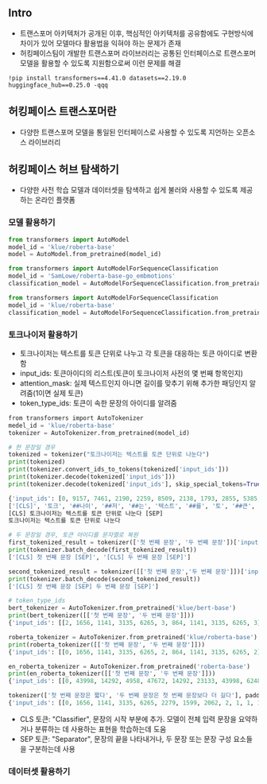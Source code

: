 ## Intro
- 트랜스포머 아키텍처가 공개된 이후, 핵심적인 아키텍처를 공유함에도 구현방식에 차이가 있어 모델마다 활용법을 익혀야 하는 문제가 존재
- 허킹페이스팀이 개발한 트랜스포머 라이브러리는 공통된 인터페이스로 트랜스포머 모델을 활용할 수 있도록 지원함으로써 이런 문제를 해결
```
!pip install transformers==4.41.0 datasets==2.19.0 huggingface_hub==0.25.0 -qqq
```
## 허킹페이스 트랜스포머란
- 다양한 트랜스포머 모델을 통일된 인터페이스로 사용할 수 있도록 지언하는 오픈소스 라이브러리
## 허킹페이스 허브 탐색하기
- 다양한 사전 학습 모델과 데이터셋을 탐색하고 쉽게 불러와 사용할 수 있도록 제공하는 온라인 플랫폼
### 모델 활용하기
```python
from transformers import AutoModel
model_id = 'klue/roberta-base'
model = AutoModel.from_pretrained(model_id)

from transformers import AutoModelForSequenceClassification
model_id = 'SamLowe/roberta-base-go_embmotions'
classification_model = AutoModelForSequenceClassification.from_pretrained(model_id)

from transformers import AutoModelForSequenceClassification
model_id = 'klue/roberta-base'
classification_model = AutoModelForSequenceClassification.from_pretrained(model_id)
```
### 토크나이저 활용하기
- 토크나이저는 텍스트를 토큰 단위로 나누고 각 토큰을 대응하는 토큰 아이디로 변환함
- input_ids: 토큰아이디의 리스트(토큰이 토크나이저 사전의 몇 번째 항목인지)
- attention_mask: 실제 텍스트인지 아니면 길이를 맞추기 위해 추가한 패딩인지 알려줌(1이면 실제 토큰)
- token_type_ids: 토큰이 속한 문장의 아이디를 알려줌
```python
from transformers import AutoTokenizer
medel_id = 'klue/roberta-base'
tokenizer = AutoTokenizer.from_pretrained(model_id)

# 한 문장일 경우
tokenized = tokenizer("토크나이저는 텍스트를 토큰 단위로 나눈다")
print(tokenized)
print(tokenizer.convert_ids_to_tokens(tokenized['input_ids']))
print(tokenizer.decode(tokenized['input_ids']))
print(tokenizer.decode(tokenized['input_ids'], skip_special_tokens=True))

{'input_ids': [0, 9157, 7461, 2190, 2259, 8509, 2138, 1793, 2855, 5385, 2200, 20950, 2], 'token_type_ids': [0, 0, 0, 0, 0, 0, 0, 0, 0, 0, 0, 0, 0], 'attention_mask': [1, 1, 1, 1, 1, 1, 1, 1, 1, 1, 1, 1, 1]}
['[CLS]', '토크', '##나이', '##저', '##는', '텍스트', '##를', '토', '##큰', '단위', '##로', '나눈다', '[SEP]']
[CLS] 토크나이저는 텍스트를 토큰 단위로 나눈다 [SEP]
토크나이저는 텍스트를 토큰 단위로 나눈다

# 두 문장일 경우, 토큰 아이디를 문자열로 복원
first_tokenized_result = tokenizer(['첫 번째 문장', '두 번째 문장'])['input_ids']
print(tokenizer.batch_decode(first_tokenized_result))
['[CLS] 첫 번째 문장 [SEP]', '[CLS] 두 번째 문장 [SEP]'] 

second_tokenized_result = tokenizer([['첫 번째 문장','두 번째 문장']])['input_ids']
print(tokenizer.batch_decode(second_tokenized_result))
['[CLS] 첫 번째 문장 [SEP] 두 번째 문장 [SEP]']

# token_type_ids
bert_tokenizer = AutoTokenizer.from_pretrained('klue/bert-base')
print(bert_tokenizer([['첫 번째 문장', '두 번째 문장']]))
{'input_ids': [[2, 1656, 1141, 3135, 6265, 3, 864, 1141, 3135, 6265, 3]], 'token_type_ids': [[0, 0, 0, 0, 0, 0, 1, 1, 1, 1, 1]], 'attention_mask': [[1, 1, 1, 1, 1, 1, 1, 1, 1, 1, 1]]}

roberta_tokenizer = AutoTokenizer.from_pretrained('klue/roberta-base')
print(roberta_tokenizer([['첫 번째 문장', '두 번째 문장']]))
{'input_ids': [[0, 1656, 1141, 3135, 6265, 2, 864, 1141, 3135, 6265, 2]], 'token_type_ids': [[0, 0, 0, 0, 0, 0, 0, 0, 0, 0, 0]], 'attention_mask': [[1, 1, 1, 1, 1, 1, 1, 1, 1, 1, 1]]}

en_roberta_tokenizer = AutoTokenizer.from_pretrained('roberta-base')
print(en_roberta_tokenizer([['첫 번째 문장', '두 번째 문장']]))
{'input_ids': [[0, 43998, 14292, 4958, 47672, 14292, 23133, 43998, 6248, 18537, 47672, 11582, 18537, 43998, 17772, 8210, 2, 2, 45209, 3602, 16948, 47672, 14292, 23133, 43998, 6248, 18537, 47672, 11582, 18537, 43998, 17772, 8210, 2]], 'attention_mask': [[1, 1, 1, 1, 1, 1, 1, 1, 1, 1, 1, 1, 1, 1, 1, 1, 1, 1, 1, 1, 1, 1, 1, 1, 1, 1, 1, 1, 1, 1, 1, 1, 1, 1]]}

tokenizer(['첫 번째 문장은 짧다', '두 번째 문장은 첫 번째 문장보다 더 길다'], padding='longest')
{'input_ids': [[0, 1656, 1141, 3135, 6265, 2279, 1599, 2062, 2, 1, 1, 1, 1, 1, 1, 1], [0, 864, 1141, 3135, 6265, 2073, 1656, 1141, 3135, 6265, 2178, 2062, 831, 647, 2062, 2]], 'token_type_ids': [[0, 0, 0, 0, 0, 0, 0, 0, 0, 0, 0, 0, 0, 0, 0, 0], [0, 0, 0, 0, 0, 0, 0, 0, 0, 0, 0, 0, 0, 0, 0, 0]], 'attention_mask': [[1, 1, 1, 1, 1, 1, 1, 1, 1, 0, 0, 0, 0, 0, 0, 0], [1, 1, 1, 1, 1, 1, 1, 1, 1, 1, 1, 1, 1, 1, 1, 1]]}

```
- CLS 토큰: "Classifier", 문장의 시작 부분에 추가. 모델이 전체 입력 문장을 요약하거나 분류하는 데 사용하는 표현을 학습하는데 도움
- SEP 토큰: "Separator", 문장의 끝을 나타내거나, 두 문장 또는 문장 구성 요소들을 구분하는데 사용
### 데이터셋 활용하기